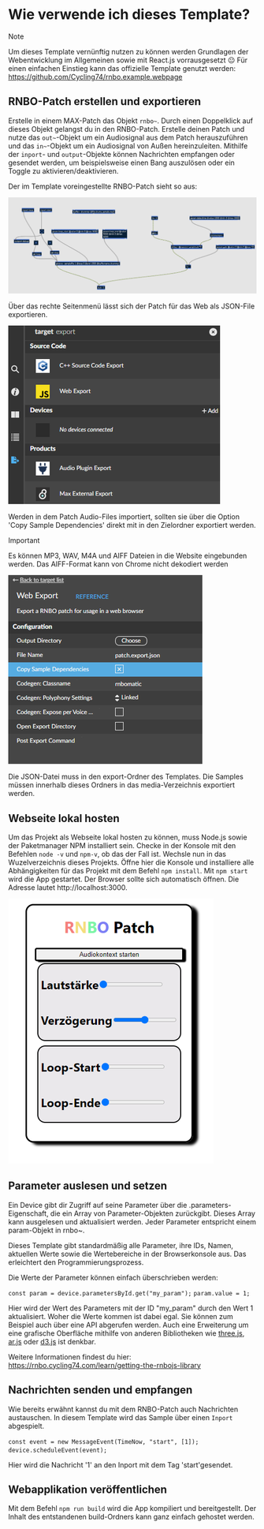 # Wie verwende ich dieses Template?

> [!NOTE]
> Um dieses Template vernünftig nutzen zu können werden Grundlagen der Webentwicklung im Allgemeinen sowie mit React.js vorrausgesetzt :neutral_face:
> Für einen einfachen Einstieg kann das offizielle Template genutzt werden:
> https://github.com/Cycling74/rnbo.example.webpage

## RNBO-Patch erstellen und exportieren

Erstelle in einem MAX-Patch das Objekt `rnbo~`. 
Durch einen Doppelklick auf dieses Objekt gelangst du in den RNBO-Patch.
Erstelle deinen Patch und nutze das `out~`-Objekt um ein Audiosignal aus dem Patch herauszuführen und das `in~`-Objekt um ein Audiosignal von Außen hereinzuleiten.
Mithilfe der `inport`- und `output`-Objekte können Nachrichten empfangen oder gesendet werden, um beispielsweise einen Bang auszulösen oder ein Toggle zu aktivieren/deaktivieren.

Der im Template voreingestellte RNBO-Patch sieht so aus:

![Beispielhafter RNBO-Patch](img/RNBOPatch.png)

Über das rechte Seitenmenü lässt sich der Patch für das Web als JSON-File exportieren.

![Web Export](img/WebExport.png)

Werden in dem Patch Audio-Files importiert, sollten sie über die Option 'Copy Sample Dependencies' direkt mit in den Zielordner exportiert werden.

> [!IMPORTANT]
> Es können MP3, WAV, M4A und AIFF Dateien in die Website eingebunden werden. Das AIFF-Format kann von Chrome nicht dekodiert werden

![Audiofiles exportieren](img/sampleDependencies.png)

Die JSON-Datei muss in den export-Ordner des Templates. Die Samples müssen innerhalb dieses Ordners in das media-Verzeichnis exportiert werden.

## Webseite lokal hosten

Um das Projekt als Webseite lokal hosten zu können, muss Node.js sowie der Paketmanager NPM installiert sein. Checke in der Konsole mit den Befehlen `node -v` und `npm-v`, ob das der Fall ist.
Wechsle nun in das Wuzelverzeichnis dieses Projekts.
Öffne hier die Konsole und installiere alle Abhängigkeiten für das Projekt mit dem Befehl `npm install`. 
Mit `npm start` wird die App gestartet. Der Browser sollte sich automatisch öffnen. Die Adresse lautet http://localhost:3000.

![Bild der laufenden Applikation im Browser](img/Website.png)

## Parameter auslesen und setzen

Ein Device gibt dir Zugriff auf seine Parameter über die .parameters-Eigenschaft, die ein Array von Parameter-Objekten zurückgibt.
Dieses Array kann ausgelesen und aktualisiert werden.
Jeder Parameter entspricht einem param-Objekt in rnbo~.

Dieses Template gibt standardmäßig alle Parameter, ihre IDs, Namen, aktuellen Werte sowie die Wertebereiche in der Browserkonsole aus.
Das erleichtert den Programmierungsprozess.

Die Werte der Parameter können einfach überschrieben werden:

`const param = device.parametersById.get("my_param");`
`param.value = 1;`

Hier wird der Wert des Parameters mit der ID "my_param" durch den Wert 1 aktualisiert. Woher die Werte kommen ist dabei
egal. Sie können zum Beispiel auch über eine API abgerufen werden.
Auch eine Erweiterung um eine grafische Oberfläche mithilfe von anderen Bibliotheken wie [three.js](https://threejs.org/), [ar.js](https://ar-js-org.github.io/AR.js-Docs/) oder [d3.js](https://d3js.org/) ist denkbar.

Weitere Informationen findest du hier: https://rnbo.cycling74.com/learn/getting-the-rnbojs-library

## Nachrichten senden und empfangen

Wie bereits erwähnt kannst du mit dem RNBO-Patch auch Nachrichten austauschen. In diesem Template wird das Sample über einen `Inport` abgespielt.

`const event = new MessageEvent(TimeNow, "start", [1]);`
`device.scheduleEvent(event);`

Hier wird die Nachricht '1' an den Inport mit dem Tag 'start'gesendet.

## Webapplikation veröffentlichen

Mit dem Befehl `npm run build` wird die App kompiliert und bereitgestellt. Der Inhalt des entstandenen build-Ordners kann ganz einfach gehostet werden.

